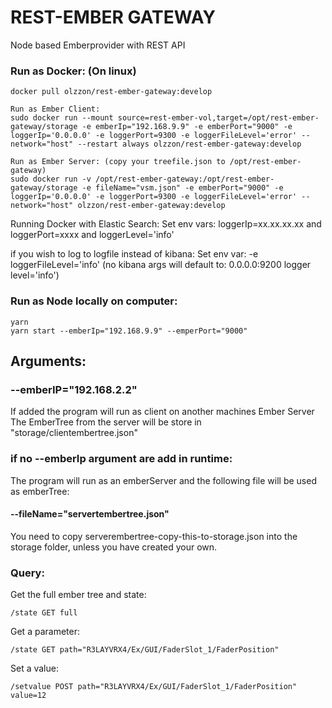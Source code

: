 # REST-EMBER GATEWAY
Node based Emberprovider with REST API

### Run as Docker: (On linux)
```
docker pull olzzon/rest-ember-gateway:develop

Run as Ember Client:
sudo docker run --mount source=rest-ember-vol,target=/opt/rest-ember-gateway/storage -e emberIp="192.168.9.9" -e emberPort="9000" -e loggerIp='0.0.0.0' -e loggerPort=9300 -e loggerFileLevel='error' --network="host" --restart always olzzon/rest-ember-gateway:develop

Run as Ember Server: (copy your treefile.json to /opt/rest-ember-gateway)
sudo docker run -v /opt/rest-ember-gateway:/opt/rest-ember-gateway/storage -e fileName="vsm.json" -e emberPort="9000" -e loggerIp='0.0.0.0' -e loggerPort=9300 -e loggerFileLevel='error' --network="host" olzzon/rest-ember-gateway:develop

```

Running Docker with Elastic Search: 
Set env vars: loggerIp=xx.xx.xx.xx and loggerPort=xxxx and loggerLevel='info' 

if you wish to log to logfile instead of kibana:
Set env var: -e loggerFileLevel='info'
(no kibana args will default to: 0.0.0.0:9200 logger level='info')


### Run as Node locally on computer:
```
yarn
yarn start --emberIp="192.168.9.9" --emperPort="9000"
```
## Arguments:
### --emberIP="192.168.2.2"
If added the program will run as client on another machines Ember Server
The EmberTree from the server will be store in "storage/clientembertree.json"

### if no --emberIp argument are add in runtime:
The program will run as an emberServer and the following file will be used as emberTree:
#### --fileName="servertembertree.json"
You need to copy serverembertree-copy-this-to-storage.json into the storage folder, unless you have created your own.


### Query:
Get the full ember tree and state:
```
/state GET full
```
Get a parameter:
```
/state GET path="R3LAYVRX4/Ex/GUI/FaderSlot_1/FaderPosition"
``` 

Set a value:
```
/setvalue POST path="R3LAYVRX4/Ex/GUI/FaderSlot_1/FaderPosition" value=12
```

